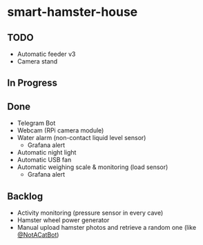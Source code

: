 # smart-hamster-house

## TODO
- Automatic feeder v3
- Camera stand

## In Progress

## Done
- Telegram Bot
- Webcam (RPi camera module)
- Water alarm (non-contact liquid level sensor)
  - Grafana alert
- Automatic night light
- Automatic USB fan
- Automatic weighing scale & monitoring (load sensor)
  - Grafana alert

## Backlog
- Activity monitoring (pressure sensor in every cave)
- Hamster wheel power generator
- Manual upload hamster photos and retrieve a random one (like [@NotACatBot](https://t.me/NotACatBot?ref=producthunt))
